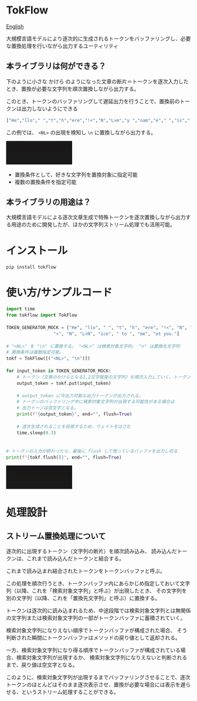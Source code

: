 # TokFlow

[English](README.md)

大規模言語モデルにより逐次的に生成されるトークンをバッファリングし、必要な置換処理を行いながら出力するユーティリティ

## 本ライブラリは何ができる？

下のように小さな かけら のようになった文章の断片＝トークンを逐次入力したとき、置換が必要な文字列を順次置換しながら出力する。

このとき、トークンのバッファリングして遅延出力を行うことで、置換前のトークンは出力しないようにできる

```python
["He","llo"," ","t","h","ere","!<","N","L>m","y ","nam","e"," ","is"," tokfl","ow.","<","N","L>N","ice"," to ","me","et you."]
```

この例では、 `<NL>` の出現を検知し `\n` に置換しながら出力する。

<img src="tokflow.gif">


- 置換条件として、好きな文字列を置換対象に指定可能
- 複数の置換条件を指定可能


## 本ライブラリの用途は？

大規模言語モデルによる逐次文章生成で特殊トークンを逐次置換しながら出力する用途のために開発したが、ほかの文字列ストリーム処理でも活用可能。

# インストール

```
pip install tokflow
```

# 使い方/サンプルコード

```python
import time
from tokflow import TokFlow

TOKEN_GENERATOR_MOCK = ["He", "llo", " ", "t", "h", "ere", "!<", "N", "L>m", "y ", "nam", "e", " ", "is", " tokfl", "ow.",
                  "<", "N", "L>N", "ice", " to ", "me", "et you."]

# "<NL>" を "\n" に置換する。 "<NL>" は検索対象文字列。 "n" は置換先文字列
# 置換条件は複数指定可能。
tokf = TokFlow([("<NL>", "\n")])

for input_token in TOKEN_GENERATOR_MOCK: 
    # トークン（文章のかけらとなる1,2文字程度の文字列）を順次入力していく。トークンは内部でバッファリングされる。
    output_token = tokf.put(input_token)

    # output_token に今出力可能な出力トークンが出力される。
    # トークンのバッファリング中に検索対象文字列が出現する可能性がある場合は
    # 出力トーンは空文字となる。
    print(f"{output_token}", end="", flush=True)

    # 逐次生成されることを目視するため、ウェイトをはさむ
    time.sleep(0.3)


# トークンの入力が終わったら、最後に flush して残っているバッファを出力し切る
print(f"{tokf.flush()}", end="", flush=True)

```


<img src="tokflow.gif">


# 処理設計

## ストリーム置換処理について

逐次的に出現するトークン（文字列の断片）を順次読み込み、
読み込んだトークンは、これまで読み込んだトークンと結合する。

これまで読み込まれ結合されたトークンをトークンバッファと呼ぶ。

この処理を順次行うとき、トークンバッファ内にあらかじめ指定しておいて文字列（以降、これを「検索対象文字列」と呼ぶ）が出現したとき、
その文字列を別の文字列（以降、これを「置換先文字列」と呼ぶ）に置換する。


トークンは逐次的に読み込まれるため、中途段階では検索対象文字列とは無関係の文字列または検索対象文字列の一部がトークンバッファに蓄積されていく。

検索対象文字列になりえない順序でトークンバッファが構成された場合、
そう判断された瞬間にトークンバッファはメソッドの戻り値として返却される。


一方、検索対象文字列になり得る順序でトークンバッファが構成されている場合、検索対象文字列が出現するか、
検索対象文字列になりえないと判断されるまで、戻り値は空文字となる。


このように、検索対象文字列が出現するまでバッファリングさせることで、逐次トークンのほとんどはそのまま逐次表示させ、置換が必要な場合には表示を遅らせる、というストリーム処理することができる。

